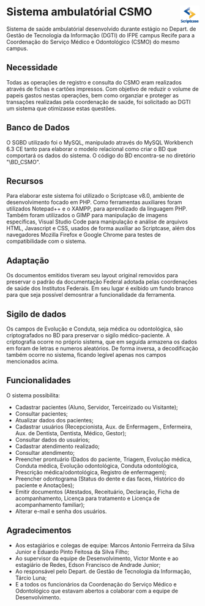 # Sistema ambulatórial CSMO <img src="img/scriptcase.jpg" width="50" height="50" align="right">

Sistema de saúde ambulatórial desenvolvido durante estágio no Depart. de Gestão de Tecnologia da Informação (DGTI) do IFPE campus Recife para a Coordenação do Serviço Médico e Odontológico (CSMO) do mesmo campus.

## Necessidade

Todas as operações de registro e consulta do CSMO eram realizados através de fichas e cartões impressos. Com objetivo de reduzir o volume de papeis gastos nestas operações, bem como organziar e proteger as transações realizadas pela coordenação de saúde, foi solicitado ao DGTI um sistema que otimizasse estas questões.

## Banco de Dados

O SGBD  utilizado foi o MySQL, manipulado através do MySQL Workbench 6.3 CE tanto para elaborar o modelo relacional como criar o BD que comportará os dados do sistema. O código do BD encontra-se no diretório "\BD_CSMO". 

## Recursos

Para elaborar este sistema foi utilizado o Scriptcase v8.0, ambiente de desenvolvimento focado em PHP. Como ferramentas auxiliares foram utilizados Notepad++ e o XAMPP, para aprendizado da linguagem PHP. Também foram utilizados o GIMP para manipulação de imagens específicas, Visual Studio Code para manipulação e análise de arquivos HTML, Javascript e CSS, usados de forma auxiliar ao Scriptcase, além dos navegadores Mozilla Firefox e Google Chrome para testes de compatibilidade com o sistema.

## Adaptação

Os documentos emitidos tiveram seu layout original removidos para preservar o padrão da documentação Federal adotada pelas coordenações de saúde dos Institutos Federais. Em seu lugar é exibido um fundo branco para que seja possível demosntrar a funcionalidade da ferramenta.

## Sigilo de dados

Os campos de Evolução e Conduta, seja médica ou odontológica, são criptografados no BD para preservar o sigilo médico-paciente. A criptografia ocorre no próprio sistema, que em seguida armazena os dados em foram de letras e numeros aleatórios. De forma inversa, a decodificação também ocorre no sistema, ficando legível apenas nos campos mencionados acima.

## Funcionalidades

O sistema possibilita:

* Cadastrar pacientes (Aluno, Servidor, Terceirizado ou Visitante);
* Consultar pacientes;
* Atualizar dados dos pacientes;
* Cadastrar usuários (Recepcionista, Aux. de Enfermagem., Enfermeira, Aux. de Dentista, Dentista, Médico, Gestor);
* Consultar dados do usuários;
* Cadastrar atendimento realizado;
* Consultar atendimento;
* Preencher prontuário (Dados do paciente, Triagem, Evolução médica, Conduta médica, Evolução odontológica, Conduta odontológica, Prescrição médica/odontológica, Registro de enfermagem);
* Preencher odontograma (Status do dente e das faces, Histórico do paciente e  Anotações);
* Emitir documentos (Atestados, Receituário, Declaração, Ficha de acompanhamento, Licença para tratamento e Licença de acompanhamento familiar);
* Alterar e-mail e senha dos usuários.

## Agradecimentos

* Aos estagiários e colegas de equipe: Marcos Antonio Ferrreira da Silva Junior e Eduardo Pinto Feitosa da Silva Filho;
* Ao supervisor da equipe de Desenvolvimento, Victor Monte e ao estagiário de Redes, Edson Francisco de Andrade Junior;
* Ao responsável pelo Depart. de Gestão de Tecnologia da Informação, Tárcio Luna;
* E a todos os funcionários da Coordenação do Serviço Médico e Odontológico que estavam abertos a colaborar com a equipe de Desenvolvimento.

